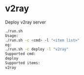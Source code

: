 # v2ray

Deploy v2ray server

```bash
./run.sh 
Usage:
./run.sh -c <cmd> -l "<item list>"
eg:
./run.sh -c deploy -l "v2ray"
Supported cmd:
deploy
Supported items:
v2ray
```

